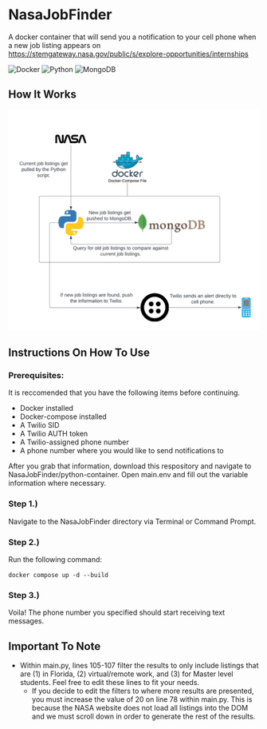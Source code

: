 # NasaJobFinder
A docker container that will send you a notification to your cell phone when a new job listing appears on https://stemgateway.nasa.gov/public/s/explore-opportunities/internships

![Docker](https://img.shields.io/badge/docker-%230db7ed.svg?style=for-the-badge&logo=docker&logoColor=white)
![Python](https://img.shields.io/badge/python-3670A0?style=for-the-badge&logo=python&logoColor=ffdd54)
![MongoDB](https://img.shields.io/badge/MongoDB-%234ea94b.svg?style=for-the-badge&logo=mongodb&logoColor=white)


## How It Works
![alt text](https://github.com/MBarc/NasaJobFinder/blob/main/WorkFlowDiagram.png?raw=true)

## Instructions On How To Use

### Prerequisites:

It is reccomended that you have the following items before continuing.

* Docker installed
* Docker-compose installed
* A Twilio SID
* A Twilio AUTH token
* A Twilio-assigned phone number
* A phone number where you would like to send notifications to

After you grab that information, download this respository and navigate to NasaJobFinder/python-container. Open main.env and fill out the variable information where necessary.

### Step 1.)
  
  Navigate to the NasaJobFinder directory via Terminal or Command Prompt.
  
### Step 2.)
 
  Run the following command:
  
    docker compose up -d --build
  
### Step 3.)

  Voila! The phone number you specified should start receiving text messages.


## Important To Note

* Within main.py, lines 105-107 filter the results to only include listings that are (1) in Florida, (2) virtual/remote work, and (3) for Master level students. Feel free to edit these lines to fit your needs.
  *  If you decide to edit the filters to where more results are presented, you must increase the value of 20 on line 78 within main.py. This is because the NASA website does not load all listings into the DOM and we must scroll down in order to generate the rest of the results.
